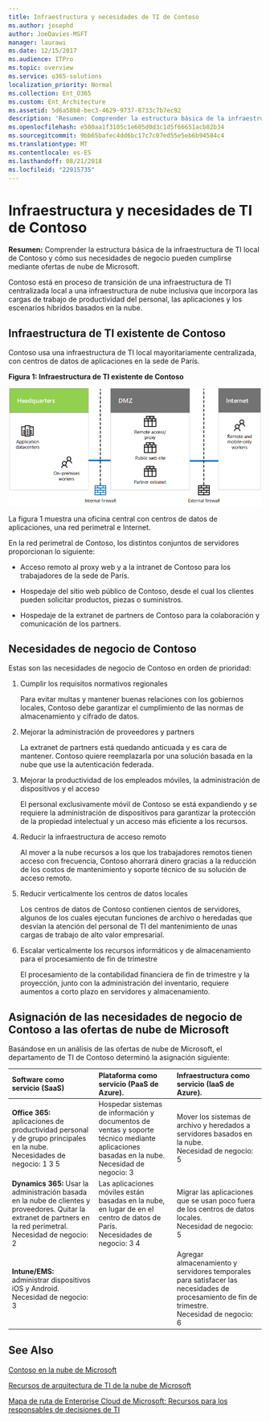 ```yaml
---
title: Infraestructura y necesidades de TI de Contoso
ms.author: josephd
author: JoeDavies-MSFT
manager: laurawi
ms.date: 12/15/2017
ms.audience: ITPro
ms.topic: overview
ms.service: o365-solutions
localization_priority: Normal
ms.collection: Ent_O365
ms.custom: Ent_Architecture
ms.assetid: 5d6a58b8-bec3-4629-9737-8733c7b7ec92
description: 'Resumen: Comprender la estructura básica de la infraestructura de TI local de Contoso y cómo sus necesidades de negocio pueden cumplirse mediante ofertas de nube de Microsoft.'
ms.openlocfilehash: e500aa1f3105c1e605d0d3c1d5f66651acb82b34
ms.sourcegitcommit: 9bb65bafec4dd6bc17c7c07ed55e5eb6b94584c4
ms.translationtype: MT
ms.contentlocale: es-ES
ms.lasthandoff: 08/21/2018
ms.locfileid: "22915735"
---
```

# <a name="contosos-it-infrastructure-and-needs"></a>Infraestructura y necesidades de TI de Contoso

 **Resumen:** Comprender la estructura básica de la infraestructura de TI local de Contoso y cómo sus necesidades de negocio pueden cumplirse mediante ofertas de nube de Microsoft.
  
Contoso está en proceso de transición de una infraestructura de TI centralizada local a una infraestructura de nube inclusiva que incorpora las cargas de trabajo de productividad del personal, las aplicaciones y los escenarios híbridos basados en la nube.
  
## <a name="contosos-existing-it-infrastructure"></a>Infraestructura de TI existente de Contoso

Contoso usa una infraestructura de TI local mayoritariamente centralizada, con centros de datos de aplicaciones en la sede de París.
  
**Figura 1: Infraestructura de TI existente de Contoso**

![Infraestructura de TI existente de Contoso](media/Contoso-Poster/Existing-IT.png)
  
La figura 1 muestra una oficina central con centros de datos de aplicaciones, una red perimetral e Internet.
  
En la red perimetral de Contoso, los distintos conjuntos de servidores proporcionan lo siguiente:
  
- Acceso remoto al proxy web y a la intranet de Contoso para los trabajadores de la sede de París.
    
- Hospedaje del sitio web público de Contoso, desde el cual los clientes pueden solicitar productos, piezas o suministros.
    
- Hospedaje de la extranet de partners de Contoso para la colaboración y comunicación de los partners.
    
## <a name="contosos-business-needs"></a>Necesidades de negocio de Contoso

Estas son las necesidades de negocio de Contoso en orden de prioridad:
  
1. Cumplir los requisitos normativos regionales
    
    Para evitar multas y mantener buenas relaciones con los gobiernos locales, Contoso debe garantizar el cumplimiento de las normas de almacenamiento y cifrado de datos.
    
2. Mejorar la administración de proveedores y partners
    
    La extranet de partners está quedando anticuada y es cara de mantener. Contoso quiere reemplazarla por una solución basada en la nube que use la autenticación federada.
    
3. Mejorar la productividad de los empleados móviles, la administración de dispositivos y el acceso
    
    El personal exclusivamente móvil de Contoso se está expandiendo y se requiere la administración de dispositivos para garantizar la protección de la propiedad intelectual y un acceso más eficiente a los recursos.
    
4. Reducir la infraestructura de acceso remoto
    
    Al mover a la nube recursos a los que los trabajadores remotos tienen acceso con frecuencia, Contoso ahorrará dinero gracias a la reducción de los costos de mantenimiento y soporte técnico de su solución de acceso remoto.
    
5. Reducir verticalmente los centros de datos locales
    
    Los centros de datos de Contoso contienen cientos de servidores, algunos de los cuales ejecutan funciones de archivo o heredadas que desvían la atención del personal de TI del mantenimiento de unas cargas de trabajo de alto valor empresarial.
    
6. Escalar verticalmente los recursos informáticos y de almacenamiento para el procesamiento de fin de trimestre
    
    El procesamiento de la contabilidad financiera de fin de trimestre y la proyección, junto con la administración del inventario, requiere aumentos a corto plazo en servidores y almacenamiento.
    
## <a name="mapping-contosos-business-needs-to-microsofts-cloud-offerings"></a>Asignación de las necesidades de negocio de Contoso a las ofertas de nube de Microsoft

Basándose en un análisis de las ofertas de nube de Microsoft, el departamento de TI de Contoso determinó la asignación siguiente:
  
|**Software como servicio (SaaS)**|**Plataforma como servicio (PaaS de Azure).**|**Infraestructura como servicio (IaaS de Azure).**|
|:-----|:-----|:-----|
|**Office 365:** aplicaciones de productividad personal y de grupo principales en la nube. <br/> Necesidades de negocio: 1 3 5  <br/> |Hospedar sistemas de información y documentos de ventas y soporte técnico mediante aplicaciones basadas en la nube.  <br/> Necesidad de negocio: 3  <br/> |Mover los sistemas de archivo y heredados a servidores basados en la nube.  <br/> Necesidad de negocio: 5  <br/> |
|**Dynamics 365:** Usar la administración basada en la nube de clientes y proveedores. Quitar la extranet de partners en la red perimetral.<br/> Necesidad de negocio: 2  <br/> |Las aplicaciones móviles están basadas en la nube, en lugar de en el centro de datos de París.  <br/> Necesidades de negocio: 3 4  <br/> |Migrar las aplicaciones que se usan poco fuera de los centros de datos locales.  <br/> Necesidad de negocio: 5  <br/> |
|**Intune/EMS:** administrar dispositivos iOS y Android. <br/> Necesidad de negocio: 3  <br/> ||Agregar almacenamiento y servidores temporales para satisfacer las necesidades de procesamiento de fin de trimestre.  <br/> Necesidad de negocio: 6  <br/> |
   
## <a name="see-also"></a>See Also

[Contoso en la nube de Microsoft](contoso-in-the-microsoft-cloud.md)
  
[Recursos de arquitectura de TI de la nube de Microsoft](microsoft-cloud-it-architecture-resources.md)

[Mapa de ruta de Enterprise Cloud de Microsoft: Recursos para los responsables de decisiones de TI](https://sway.com/FJ2xsyWtkJc2taRD)



